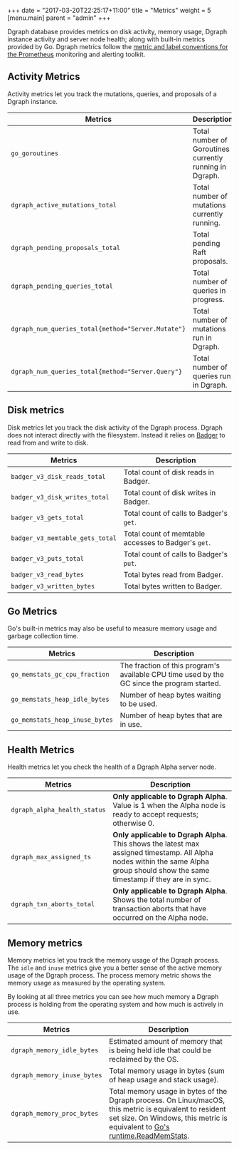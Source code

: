+++
date = "2017-03-20T22:25:17+11:00"
title = "Metrics"
weight = 5
[menu.main]
    parent = "admin"
+++


Dgraph database provides metrics on disk activity, memory usage, Dgraph instance
activity and server node health; along with built-in metrics provided by Go.
Dgraph metrics follow the
[metric and label conventions for the Prometheus](https://prometheus.io/docs/practices/naming/)
monitoring and alerting toolkit.

## Activity Metrics

Activity metrics let you track the mutations, queries, and proposals of a Dgraph
instance.

 Metrics                                            | Description
 -------                                            | -----------
 `go_goroutines`                                    | Total number of Goroutines currently running in Dgraph.
 `dgraph_active_mutations_total`                    | Total number of mutations currently running.
 `dgraph_pending_proposals_total`                   | Total pending Raft proposals.
 `dgraph_pending_queries_total`                     | Total number of queries in progress.
 `dgraph_num_queries_total{method="Server.Mutate"}` | Total number of mutations run in Dgraph.
 `dgraph_num_queries_total{method="Server.Query"}`  | Total number of queries run in Dgraph.

## Disk metrics

Disk metrics let you track the disk activity of the Dgraph process. Dgraph does
not interact directly with the filesystem. Instead it relies on
[Badger](https://github.com/dgraph-io/badger) to read from and write to disk.

 Metrics                          	 | Description
 -------                          	 | -----------
 `badger_v3_disk_reads_total`        | Total count of disk reads in Badger.
 `badger_v3_disk_writes_total`       | Total count of disk writes in Badger.
 `badger_v3_gets_total`              | Total count of calls to Badger's `get`.
 `badger_v3_memtable_gets_total`     | Total count of memtable accesses to Badger's `get`.
 `badger_v3_puts_total`              | Total count of calls to Badger's `put`.
 `badger_v3_read_bytes`              | Total bytes read from Badger.
 `badger_v3_written_bytes`           | Total bytes written to Badger.

## Go Metrics

Go's built-in metrics may also be useful to measure memory usage and garbage
collection time.

Metrics                        | Description
-------                        | -----------
`go_memstats_gc_cpu_fraction`  | The fraction of this program's available CPU time used by the GC since the program started.
`go_memstats_heap_idle_bytes`  | Number of heap bytes waiting to be used.
`go_memstats_heap_inuse_bytes` | Number of heap bytes that are in use.

## Health Metrics

Health metrics let you check the health of a Dgraph Alpha server node.

 Metrics                          | Description
 -------                          | -----------
 `dgraph_alpha_health_status`     | **Only applicable to Dgraph Alpha**. Value is 1 when the Alpha node is ready to accept requests; otherwise 0.
 `dgraph_max_assigned_ts`         | **Only applicable to Dgraph Alpha**. This shows the latest max assigned timestamp. All Alpha nodes within the same Alpha group should show the same timestamp if they are in sync.
 `dgraph_txn_aborts_total`        | **Only applicable to Dgraph Alpha**. Shows the total number of transaction aborts that have occurred on the Alpha node.

## Memory metrics

Memory metrics let you track the memory usage of the Dgraph process. The `idle`
and `inuse` metrics give you a better sense of the active memory usage of the
Dgraph process. The process memory metric shows the memory usage as measured by
the operating system.

By looking at all three metrics you can see how much memory a Dgraph process is
holding from the operating system and how much is actively in use.

 Metrics                          | Description
 -------                          | -----------
 `dgraph_memory_idle_bytes`       | Estimated amount of memory that is being held idle that could be reclaimed by the OS.
 `dgraph_memory_inuse_bytes`      | Total memory usage in bytes (sum of heap usage and stack usage).
 `dgraph_memory_proc_bytes`       | Total memory usage in bytes of the Dgraph process. On Linux/macOS, this metric is equivalent to resident set size. On Windows, this metric is equivalent to [Go's runtime.ReadMemStats](https://golang.org/pkg/runtime/#ReadMemStats).



